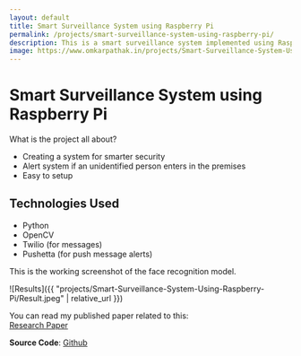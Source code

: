```yaml
---
layout: default
title: Smart Surveillance System using Raspberry Pi
permalink: /projects/smart-surveillance-system-using-raspberry-pi/
description: This is a smart surveillance system implemented using Raspberry Pi and OpenCV. A simple yet effecctive system, which helps detect unknown people and alerting the concerned authorities via messages.
image: https://www.omkarpathak.in/projects/Smart-Surveillance-System-Using-Raspberry-Pi/Result.jpeg
---
```


# Smart Surveillance System using Raspberry Pi
What is the project all about?

- Creating a system for smarter security
- Alert system if an unidentified person enters in the premises
- Easy to setup

## Technologies Used

- Python
- OpenCV
- Twilio (for messages)
- Pushetta (for push message alerts)

This is the working screenshot of the face recognition model.<br />

![Results]({{ "projects/Smart-Surveillance-System-Using-Raspberry-Pi/Result.jpeg" | relative_url }})

You can read my published paper related to this:<br />
[Research Paper](http://www.ijarcce.com/upload/2017/april-17/IJARCCE%20117.pdf)

**Source Code**: [Github](https://github.com/OmkarPathak/Smart-Surveillance-System-using-Raspberry-Pi)

